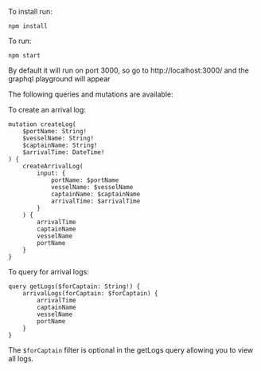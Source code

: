 To install run:

```
npm install
```

To run:

```
npm start
```

By default it will run on port 3000, so go to http://localhost:3000/ and the graphql playground will appear

The following queries and mutations are available:

To create an arrival log:

```
mutation createLog(
	$portName: String!
	$vesselName: String!
	$captainName: String!
	$arrivalTime: DateTime!
) {
	createArrivalLog(
		input: {
			portName: $portName
			vesselName: $vesselName
			captainName: $captainName
			arrivalTime: $arrivalTime
		}
	) {
		arrivalTime
		captainName
		vesselName
		portName
	}
}
```

To query for arrival logs:

```
query getLogs($forCaptain: String!) {
	arrivalLogs(forCaptain: $forCaptain) {
		arrivalTime
		captainName
		vesselName
		portName
	}
}
```

The `$forCaptain` filter is optional in the getLogs query allowing you to view all logs.
